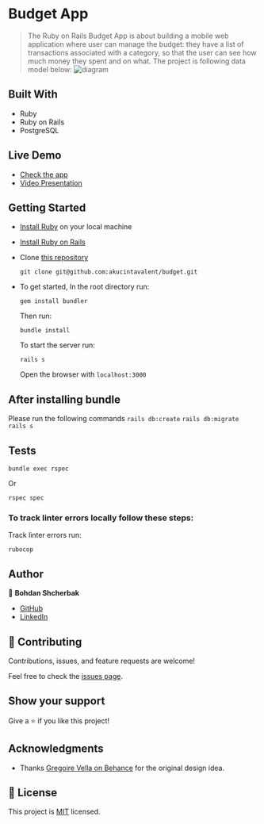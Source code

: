 # Budget App

> The Ruby on Rails Budget App is about building a mobile web application where user can manage the budget: they have a list of transactions associated with a category, so that the user can see how much money they spent and on what.
> The project is following data model below: 
> ![diagram](https://github.com/microverseinc/curriculum-rails/blob/main/capstone/images/erd_diagram.png)
## Built With

- Ruby
- Ruby on Rails
- PostgreSQL

## Live Demo 

- [Check the app](https://stormy-journey-61198.herokuapp.com/)
- [Video Presentation](https://www.loom.com/share/7ebab92f3ae6427980222a777696bd5b)

## Getting Started

- [Install Ruby](https://www.ruby-lang.org/en/documentation/installation/) on your local machine 
- [Install Ruby on Rails](https://guides.rubyonrails.org/v5.1/getting_started.html)
- Clone [this repository](https://github.com/akucintavalent/budget)
  ```
  git clone git@github.com:akucintavalent/budget.git
  ```
- To get started, In the root directory run:
  ```
  gem install bundler
  ```
  Then run:
  ```
  bundle install
  ```
  To start the server run: 

  ```
  rails s
  ```
  Open the browser with `localhost:3000`

  
## After installing bundle

Please run the following commands `rails db:create` `rails db:migrate` `rails s`

## Tests
```
bundle exec rspec
```
Or
```
rspec spec
```
### To track linter errors locally follow these steps:  

Track linter errors run:
```
rubocop
```

## Author

:man: **Bohdan Shcherbak**

- [GitHub](https://github.com/akucintavalent)
- [LinkedIn](https://www.linkedin.com/in/bohdan-shcherbak/)

## 🤝 Contributing

Contributions, issues, and feature requests are welcome!

Feel free to check the [issues page](https://github.com/Meri-MG/budget-app-rails/issues).

## Show your support

Give a ⭐️ if you like this project!

## Acknowledgments

- Thanks [Gregoire Vella on Behance](https://www.behance.net/gregoirevella) for the original design idea.

## 📝 License

This project is [MIT](./MIT.md) licensed.